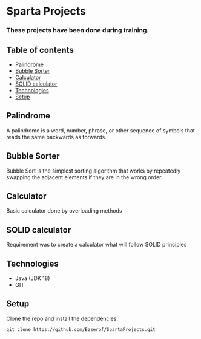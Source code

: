# Sparta Projects
### These projects have been done during training.

## Table of contents
* [Palindrome](#palindrome)
* [Bubble Sorter](#bubble-sorter)
* [Calculator](#calculator)
* [SOLID calculator](#solid-calculator)
* [Technologies](#technologies)
* [Setup](#setup)

## Palindrome
A palindrome is a word, number, phrase, or other sequence of symbols that reads the same backwards as forwards. 

## Bubble Sorter
Bubble Sort is the simplest sorting algorithm that works by repeatedly swapping the adjacent elements if they are in the wrong order.

## Calculator
Basic calculator done by overloading methods

## SOLID calculator
Requirement was to create a calculator what will follow SOLID principles

## Technologies
* Java (JDK 18)
* GIT

## Setup
Clone the repo and install the dependencies.

```
git clone https://github.com/Ezzerof/SpartaProjects.git
```

